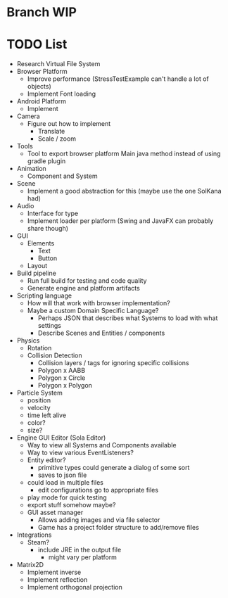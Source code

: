 # Branch WIP


# TODO List
* Research Virtual File System
* Browser Platform
  * Improve performance (StressTestExample can't handle a lot of objects)
  * Implement Font loading
* Android Platform
  * Implement
* Camera
  * Figure out how to implement
    * Translate
    * Scale / zoom
* Tools
  * Tool to export browser platform Main java method instead of using gradle plugin
* Animation
  * Component and System
* Scene
  * Implement a good abstraction for this (maybe use the one SolKana had)
* Audio
  * Interface for type
  * Implement loader per platform (Swing and JavaFX can probably share though)
* GUI
  * Elements
    * Text
    * Button
  * Layout
* Build pipeline
  * Run full build for testing and code quality
  * Generate engine and platform artifacts
* Scripting language
  * How will that work with browser implementation?
  * Maybe a custom Domain Specific Language?
    * Perhaps JSON that describes what Systems to load with what settings
    * Describe Scenes and Entities / components
* Physics
  * Rotation
  * Collision Detection
    * Collision layers / tags for ignoring specific collisions
    * Polygon x AABB
    * Polygon x Circle
    * Polygon x Polygon
* Particle System
  * position
  * velocity
  * time left alive
  * color?
  * size?
* Engine GUI Editor (Sola Editor)
  * Way to view all Systems and Components available
  * Way to view various EventListeners?
  * Entity editor?
    * primitive types could generate a dialog of some sort
    * saves to json file
  * could load in multiple files
    * edit configurations go to appropriate files
  * play mode for quick testing
  * export stuff somehow maybe?
  * GUI asset manager
    * Allows adding images and via file selector
    * Game has a project folder structure to add/remove files
* Integrations
  * Steam?
    * include JRE in the output file
      * might vary per platform
* Matrix2D
  * Implement inverse
  * Implement reflection
  * Implement orthogonal projection

